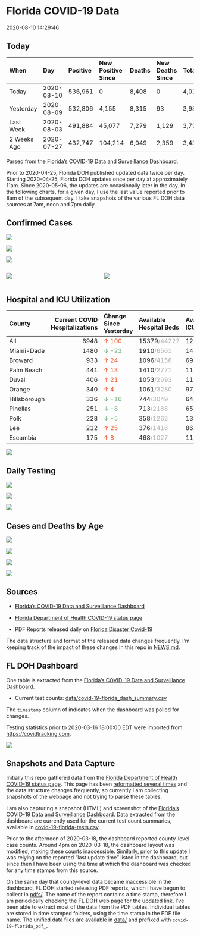 Florida COVID-19 Data
================
2020-08-10 14:29:46

## Today

| When        | Day        | Positive | New Positive Since | Deaths | New Deaths Since | Total     |
| :---------- | :--------- | :------- | :----------------- | :----- | :--------------- | :-------- |
| Today       | 2020-08-10 | 536,961  | 0                  | 8,408  | 0                | 4,013,857 |
| Yesterday   | 2020-08-09 | 532,806  | 4,155              | 8,315  | 93               | 3,985,663 |
| Last Week   | 2020-08-03 | 491,884  | 45,077             | 7,279  | 1,129            | 3,752,798 |
| 2 Weeks Ago | 2020-07-27 | 432,747  | 104,214            | 6,049  | 2,359            | 3,431,497 |

Parsed from the [Florida’s COVID-19 Data and Surveillance
Dashboard](https://fdoh.maps.arcgis.com/apps/opsdashboard/index.html#/8d0de33f260d444c852a615dc7837c86).

Prior to 2020-04-25, Florida DOH published updated data twice per day.
Starting 2020-04-25, Florida DOH updates once per day at approximately
11am. Since 2020-05-06, the updates are occasionally later in the day.
In the following charts, for a given day, I use the last value reported
prior to 8am of the subsequent day. I take snapshots of the various FL
DOH data sources at 7am, noon and 7pm daily.

## Confirmed Cases

![](plots/covid-19-florida-daily-test-changes.png)

![](plots/covid-19-florida-deaths-by-day.png)

![](plots/covid-19-florida-county-top-6.png)

<div class="columns">

<div class="column is-full-mobile">

![](plots/covid-19-florida-testing.png)

</div>

<div class="column is-full-mobile">

![](plots/covid-19-florida-total-positive.png)

</div>

</div>

## Hospital and ICU Utilization

| County       | Current COVID Hospitalizations | Change Since Yesterday                    | Available Hospital Beds                      | Available ICU Beds                         |
| :----------- | -----------------------------: | :---------------------------------------- | :------------------------------------------- | :----------------------------------------- |
| All          |                           6948 | <span style="color: #EC4E20">↑ 100</span> | 15379<span style="color: #aaa">/44222</span> | 1286<span style="color: #aaa">/4879</span> |
| Miami-Dade   |                           1480 | <span style="color: #6BAA75">↓ -23</span> | 1910<span style="color: #aaa">/6561</span>   | 145<span style="color: #aaa">/853</span>   |
| Broward      |                            933 | <span style="color: #EC4E20">↑ 24</span>  | 1096<span style="color: #aaa">/4158</span>   | 69<span style="color: #aaa">/444</span>    |
| Palm Beach   |                            441 | <span style="color: #EC4E20">↑ 13</span>  | 1410<span style="color: #aaa">/2771</span>   | 119<span style="color: #aaa">/296</span>   |
| Duval        |                            406 | <span style="color: #EC4E20">↑ 21</span>  | 1053<span style="color: #aaa">/2693</span>   | 111<span style="color: #aaa">/330</span>   |
| Orange       |                            340 | <span style="color: #EC4E20">↑ 4</span>   | 1061<span style="color: #aaa">/3280</span>   | 97<span style="color: #aaa">/275</span>    |
| Hillsborough |                            336 | <span style="color: #6BAA75">↓ -16</span> | 744<span style="color: #aaa">/3049</span>    | 64<span style="color: #aaa">/313</span>    |
| Pinellas     |                            251 | <span style="color: #6BAA75">↓ -8</span>  | 713<span style="color: #aaa">/2188</span>    | 65<span style="color: #aaa">/232</span>    |
| Polk         |                            228 | <span style="color: #6BAA75">↓ -5</span>  | 358<span style="color: #aaa">/1262</span>    | 13<span style="color: #aaa">/147</span>    |
| Lee          |                            212 | <span style="color: #EC4E20">↑ 25</span>  | 376<span style="color: #aaa">/1416</span>    | 86<span style="color: #aaa">/75</span>     |
| Escambia     |                            175 | <span style="color: #EC4E20">↑ 8</span>   | 468<span style="color: #aaa">/1027</span>    | 11<span style="color: #aaa">/136</span>    |

![](plots/covid-19-florida-icu-usage.png)

## Daily Testing

![](plots/covid-19-florida-tests-per-case.png)

<!-- ![](plots/covid-19-florida-change-new-cases.png) -->

![](plots/covid-19-florida-tests-percent-positive.png)

![](plots/covid-19-florida-test-and-case-growth.png)

## Cases and Deaths by Age

![](plots/covid-19-florida-weekly-events-by-age.png)

![](plots/covid-19-florida-age.png)

![](plots/covid-19-florida-age-deaths.png)

![](plots/covid-19-florida-age-sex.png)

## Sources

  - [Florida’s COVID-19 Data and Surveillance
    Dashboard](https://fdoh.maps.arcgis.com/apps/opsdashboard/index.html#/8d0de33f260d444c852a615dc7837c86)

  - [Florida Department of Health COVID-19 status
    page](http://www.floridahealth.gov/diseases-and-conditions/COVID-19/)

  - PDF Reports released daily on [Florida Disaster
    Covid-19](http://www.floridahealth.gov/diseases-and-conditions/COVID-19/)

The data structure and format of the released data changes frequently.
I’m keeping track of the impact of these changes in this repo in
[NEWS.md](NEWS.md).

## FL DOH Dashboard

One table is extracted from the [Florida’s COVID-19 Data and
Surveillance
Dashboard](https://fdoh.maps.arcgis.com/apps/opsdashboard/index.html#/8d0de33f260d444c852a615dc7837c86).

  - Current test counts:
    [data/covid-19-florida\_dash\_summary.csv](data/covid-19-florida_dash_summary.csv)

The `timestamp` column of indicates when the dashboard was polled for
changes.

Testing statistics prior to 2020-03-16 18:00:00 EDT were imported from
<https://covidtracking.com>.

![](screenshots/fodh_maps_arcgis_com__apps__opsdashboard.png)

## Snapshots and Data Capture

Initially this repo gathered data from the [Florida Department of Health
COVID-19 status
page](http://www.floridahealth.gov/diseases-and-conditions/COVID-19/).
This page has been [reformatted several
times](screenshots/floridahealth_gov__diseases-and-conditions__COVID-19.png)
and the data structure changes frequently, so currently I am collecting
snapshots of the webpage and not trying to parse these tables.

I am also capturing a snapshot (HTML) and screenshot of the [Florida’s
COVID-19 Data and Surveillance
Dashboard](https://fdoh.maps.arcgis.com/apps/opsdashboard/index.html#/8d0de33f260d444c852a615dc7837c86).
Data extracted from the dashboard are currently used for the current
test count summaries, available in
[covid-19-florida-tests.csv](covid-19-florida-tests.csv).

Prior to the afternoon of 2020-03-18, the dashboard reported
county-level case counts. Around 4pm on 2020-03-18, the dashboard layout
was modified, making these counts inaccessible. Similarly, prior to this
update I was relying on the reported “last update time” listed in the
dashboard, but since then I have been using the time at which the
dashboard was checked for any time stamps from this source.

On the same day that county-level data became inaccessible in the
dashboard, FL DOH started releasing PDF reports, which I have begun to
collect in [pdfs/](pdfs/). The name of the report contains a time stamp,
therefore I am periodically checking the FL DOH web page for the updated
link. I’ve been able to extract most of the data from the PDF tables.
Individual tables are stored in time stamped folders, using the time
stamp in the PDF file name. The unified data files are available in
[data/](data/) and prefixed with `covid-19-florida_pdf_`.

